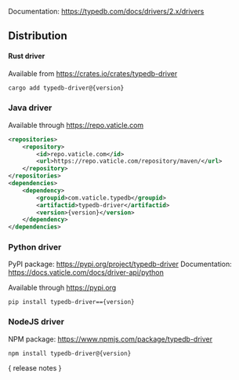 Documentation: https://typedb.com/docs/drivers/2.x/drivers

## Distribution

#### Rust driver

Available from https://crates.io/crates/typedb-driver

```sh
cargo add typedb-driver@{version}
```


### Java driver

Available through https://repo.vaticle.com

```xml
<repositories>
    <repository>
        <id>repo.vaticle.com</id>
        <url>https://repo.vaticle.com/repository/maven/</url>
    </repository>
</repositories>
<dependencies>
    <dependency>
        <groupid>com.vaticle.typedb</groupid>
        <artifactid>typedb-driver</artifactid>
        <version>{version}</version>
    </dependency>
</dependencies>
```

### Python driver

PyPI package: https://pypi.org/project/typedb-driver
Documentation: https://docs.vaticle.com/docs/driver-api/python

Available through https://pypi.org

```
pip install typedb-driver=={version}
```

### NodeJS driver

NPM package: https://www.npmjs.com/package/typedb-driver

```
npm install typedb-driver@{version}
```

{ release notes }
